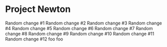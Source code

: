 # Project Newton

Random change #1
Random change #2
Random change #3
Random change #4
Random change #5
Random change #6
Random change #7
Random change #8
Random change #9
Random change #10
Random change #11
Random change #12
foo
foo
